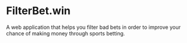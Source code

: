 # FilterBet.win
A web application that helps you filter bad bets in order to improve your chance of making money through sports betting.
